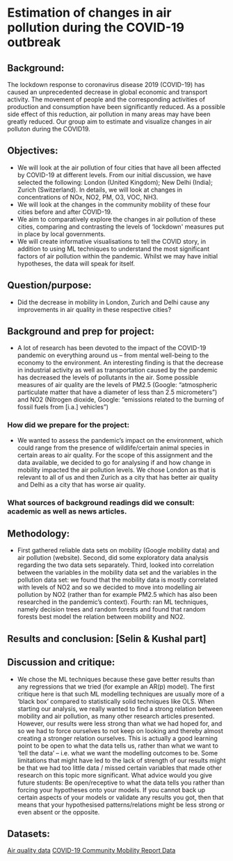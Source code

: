 # Estimation of changes in air pollution during the COVID-19 outbreak
## Background:
The lockdown response to coronavirus disease 2019 (COVID-19) has caused an unprecedented decrease in global economic and transport activity. The movement of people and the corresponding activities of production and consumption have been significantly reduced. As a possible side effect of this reduction, air pollution in many areas may have been greatly reduced. Our group aim to estimate and visualize changes in air polluton during the COVID19.
## Objectives:
* We will look at the air pollution of four cities that have all been affected by COVID-19 at different levels. 
  From our initial discussion, we have selected the following: London (United Kingdom); New Delhi (India); Zurich (Switzerland).
  In details, we will look at changes in concentrations of NOx, NO2, PM, O3, VOC, NH3.
* We will look at the changes in the community mobility of these four cities before and after COVID-19.
* We aim to comparatively explore the changes in air pollution of these cities, comparing and contrasting the levels of ‘lockdown' measures put in place by local governments. 
* We will create informative visualisations to tell the COVID story, in addition to using ML techniques to understand the most significant factors of air pollution within the pandemic. Whilst we may have initial hypotheses, the data will speak for itself.

## Question/purpose: 
* Did the decrease in mobility in London, Zurich and Delhi cause any improvements in air quality in these respective cities?

## Background and prep for project: 
* A lot of research has been devoted to the impact of the COVID-19 pandemic on everything around us – from mental well-being to the economy to the environment. An interesting finding is that the decrease in industrial activity as well as transportation caused by the pandemic has decreased the levels of pollutants in the air. Some possible measures of air quality are the levels of PM2.5 (Google: “atmospheric particulate matter that have a diameter of less than 2.5 micrometers”) and NO2 (Nitrogen dioxide, Google: “emissions related to the burning of fossil fuels from [i.a.] vehicles”)
### How did we prepare for the project: 
* We wanted to assess the pandemic’s impact on the environment, which could range from the presence of wildlife/certain animal species in certain areas to air quality. For the scope of this assignment and the data available, we decided to go for analysing if and how change in mobility impacted the air pollution levels. We chose London as that is relevant to all of us and then Zurich as a city that has better air quality and Delhi as a city that has worse air quality.
### What sources of background readings did we consult: academic as well as news articles.

## Methodology: 
* First gathered reliable data sets on mobility (Google mobility data) and air pollution (website). Second, did some exploratory data analysis regarding the two data sets separately. Third, looked into correlation between the variables in the mobility data set and the variables in the pollution data set: we found that the mobility data is mostly correlated with levels of NO2 and so we decided to move into modelling air pollution by NO2 (rather than for example PM2.5 which has also been researched in the pandemic’s context). Fourth: ran ML techniques, namely decision trees and random forests and found that random forests best model the relation between mobility and NO2.

## Results and conclusion: [Selin & Kushal part]

## Discussion and critique: 
* We chose the ML techniques because these gave better results than any regressions that we tried (for example an AR(p) model). The first critique here is that such ML modelling techniques are usually more of a ‘black box’ compared to statistically solid techniques like OLS. When starting our analysis, we really wanted to find a strong relation between mobility and air pollution, as many other research articles presented. However, our results were less strong than what we had hoped for, and so we had to force ourselves to not keep on looking and thereby almost creating a stronger relation ourselves. This is actually a good learning point to be open to what the data tells us, rather than what we want to ‘tell the data’ – i.e. what we want the modelling outcomes to be. Some limitations that might have led to the lack of strength of our results might be that we had too little data / missed certain variables that made other research on this topic more significant.
What advice would you give future students: Be open/receptive to what the data tells you rather than forcing your hypotheses onto your models. If you cannot back up certain aspects of your models or validate any results you got, then that means that your hypothesised patterns/relations might be less strong or even absent or the opposite.

## Datasets:
[Air quality data](https://openaq.org/#/locations?_k=ggbbh8)
[COVID-19 Community Mobility Report Data](https://www.google.com/covid19/mobility/)

